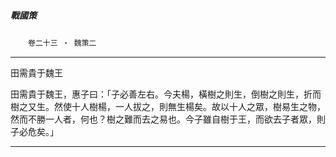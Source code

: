 

##### 戰國策
　　`卷二十三 ‧ 魏策二`

* * *

田需貴于魏王

田需貴于魏王，惠子曰：「子必善左右。今夫楊，橫樹之則生，倒樹之則生，折而樹之又生。然使十人樹楊，一人拔之，則無生楊矣。故以十人之眾，樹易生之物，然而不勝一人者，何也？樹之難而去之易也。今子雖自樹于王，而欲去子者眾，則子必危矣。」

* * *


